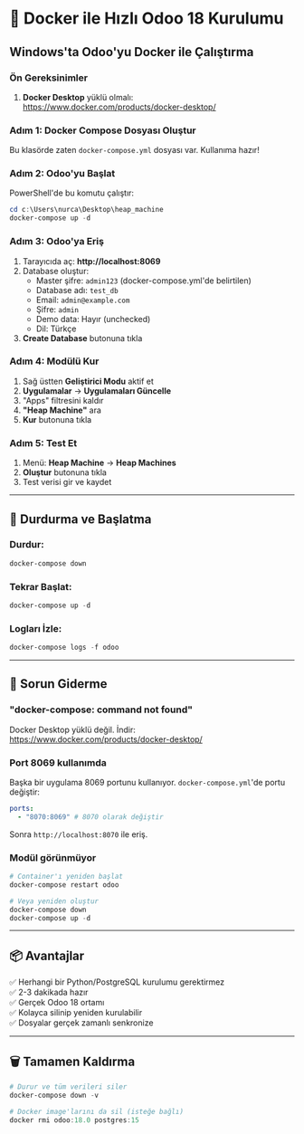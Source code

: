# 🐳 Docker ile Hızlı Odoo 18 Kurulumu

## Windows'ta Odoo'yu Docker ile Çalıştırma

### Ön Gereksinimler

1. **Docker Desktop** yüklü olmalı: https://www.docker.com/products/docker-desktop/

### Adım 1: Docker Compose Dosyası Oluştur

Bu klasörde zaten `docker-compose.yml` dosyası var. Kullanıma hazır!

### Adım 2: Odoo'yu Başlat

PowerShell'de bu komutu çalıştır:

```powershell
cd c:\Users\nurca\Desktop\heap_machine
docker-compose up -d
```

### Adım 3: Odoo'ya Eriş

1. Tarayıcıda aç: **http://localhost:8069**
2. Database oluştur:
   - Master şifre: `admin123` (docker-compose.yml'de belirtilen)
   - Database adı: `test_db`
   - Email: `admin@example.com`
   - Şifre: `admin`
   - Demo data: Hayır (unchecked)
   - Dil: Türkçe
3. **Create Database** butonuna tıkla

### Adım 4: Modülü Kur

1. Sağ üstten **Geliştirici Modu** aktif et
2. **Uygulamalar** → **Uygulamaları Güncelle**
3. "Apps" filtresini kaldır
4. **"Heap Machine"** ara
5. **Kur** butonuna tıkla

### Adım 5: Test Et

1. Menü: **Heap Machine** → **Heap Machines**
2. **Oluştur** butonuna tıkla
3. Test verisi gir ve kaydet

---

## 🛑 Durdurma ve Başlatma

### Durdur:

```powershell
docker-compose down
```

### Tekrar Başlat:

```powershell
docker-compose up -d
```

### Logları İzle:

```powershell
docker-compose logs -f odoo
```

---

## 🔧 Sorun Giderme

### "docker-compose: command not found"

Docker Desktop yüklü değil. İndir: https://www.docker.com/products/docker-desktop/

### Port 8069 kullanımda

Başka bir uygulama 8069 portunu kullanıyor. `docker-compose.yml`'de portu değiştir:

```yaml
ports:
  - "8070:8069" # 8070 olarak değiştir
```

Sonra `http://localhost:8070` ile eriş.

### Modül görünmüyor

```powershell
# Container'ı yeniden başlat
docker-compose restart odoo

# Veya yeniden oluştur
docker-compose down
docker-compose up -d
```

---

## 📦 Avantajlar

✅ Herhangi bir Python/PostgreSQL kurulumu gerektirmez  
✅ 2-3 dakikada hazır  
✅ Gerçek Odoo 18 ortamı  
✅ Kolayca silinip yeniden kurulabilir  
✅ Dosyalar gerçek zamanlı senkronize

---

## 🗑️ Tamamen Kaldırma

```powershell
# Durur ve tüm verileri siler
docker-compose down -v

# Docker image'larını da sil (isteğe bağlı)
docker rmi odoo:18.0 postgres:15
```
